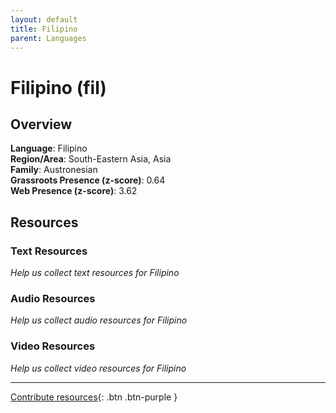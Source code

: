 ```yaml
---
layout: default
title: Filipino
parent: Languages
---
```


# Filipino (fil)

## Overview

**Language**: Filipino  
**Region/Area**: South-Eastern Asia, Asia  
**Family**: Austronesian  
**Grassroots Presence (z-score)**: 0.64  
**Web Presence (z-score)**: 3.62  

## Resources

### Text Resources
*Help us collect text resources for Filipino*

### Audio Resources
*Help us collect audio resources for Filipino*

### Video Resources
*Help us collect video resources for Filipino*

---

[Contribute resources](https://forms.office.com/e/1SfLJx3u1r){: .btn .btn-purple }
